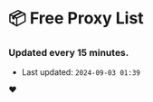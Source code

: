 # :package: Free Proxy List
### Updated every 15 minutes.

- Last updated: `2024-09-03 01:39`

:heart:
